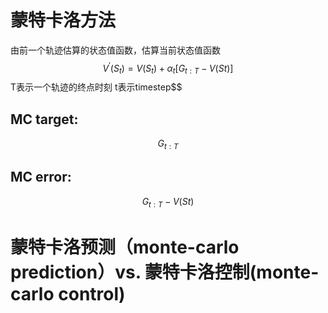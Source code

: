 # 蒙特卡洛方法
由前一个轨迹估算的状态值函数，估算当前状态值函数
$$V^{'}(S_t) = V(S_t) + \alpha_{t}[G_{t:T}-V(St)]$$
T表示一个轨迹的终点时刻
t表示timestep$$

## MC target:
$$G_{t:T}$$

## MC error:
$$G_{t:T}-V(St)$$


# 蒙特卡洛预测（monte-carlo prediction）vs. 蒙特卡洛控制(monte-carlo control)
